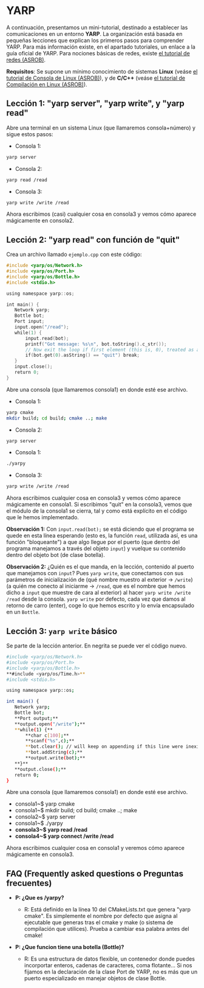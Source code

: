 # YARP
A continuación, presentamos un mini-tutorial, destinado a establecer las comunicaciones en un entorno **YARP**.
La organización está basada en pequeñas lecciones que explican los primeros pasos para comprender YARP.
Para más información existe, en el apartado tutoriales, un enlace a la guía oficial de YARP.
Para nociones básicas de redes, existe [el tutorial de redes (ASROB)](Tutorial_de_Redes "wikilink").

**Requisitos**: Se supone un mínimo conocimiento de sistemas **Linux** (veáse [el tutorial de Consola de Linux (ASROB)](Consola_de_Linux "wikilink")), y de **C/C++** (veáse [el tutorial de Compilación en Linux (ASROB)](Compilación_en_Linux "wikilink")).

## Lección 1: "yarp server", "yarp write", y "yarp read"

Abre una terminal en un sistema Linux (que llamaremos consola+número) y sigue estos pasos:

- Consola 1:
```bash
yarp server
```

- Consola 2:
```bash
yarp read /read
```

- Consola 3:
```bash
yarp write /write /read
```
Ahora escribimos (casi) cualquier cosa en consola3 y vemos cómo aparece mágicamente en consola2.

## Lección 2: "yarp read" con función de "quit"

Crea un archivo llamado `ejemplo.cpp` con este código:

```cpp
#include <yarp/os/Network.h>
#include <yarp/os/Port.h>
#include <yarp/os/Bottle.h>
#include <stdio.h>

using namespace yarp::os;

int main() {
   Network yarp;
   Bottle bot;
   Port input;
   input.open("/read");
   while(1) {
       input.read(bot);
       printf("Got message: %s\n", bot.toString().c_str());
       // Now exit the loop if first element (this is, 0), treated as a string, equals "quit":
       if(bot.get(0).asString() == "quit") break;
   }
   input.close();
   return 0;
}
```

Abre una consola (que llamaremos consola1) en donde esté ese archivo.

- Consola 1:
```bash
yarp cmake
mkdir build; cd build; cmake ..; make
```

- Consola 2:
```bash
yarp server
```

- Consola 1:
```bash
./yarpy
```

- Consola 3:
```bash
yarp write /write /read
```

Ahora escribimos cualquier cosa en consola3 y vemos cómo aparece mágicamente en consola1.
Si escribimos "quit" en la consola3, vemos que el módulo de la consola1 se cierra, tal y como está explícito en el código que le hemos implementado.

**Observación 1:** Con `input.read(bot);` se está diciendo que el programa se quede en esta línea esperando (esto es, la función `read`, utilizada así, es una función "bloqueante") a que algo llegue por el puerto (que dentro del programa manejamos a través del objeto `input`) y vuelque su contenido dentro del objeto bot (de clase botella).

**Observación 2:** ¿Quién es el que manda, en la lección, contenido al puerto que manejamos con `input`?
Pues `yarp write`, que conectamos con sus parámetros de inicialización de (qué nombre muestro al exterior -\> `/write`) (a quién me conecto al iniciarme -\> `/read`, que es el nombre que hemos dicho a `input` que muestre de cara al exterior) al hacer `yarp write /write /read` desde la consola. `yarp write` por defecto, cada vez que damos al retorno de carro (enter), coge lo que hemos escrito y lo envía encapsulado en un `Bottle`.

## Lección 3: `yarp write` básico

Se parte de la lección anterior. En negrita se puede ver el código nuevo.

```bash
#include <yarp/os/Network.h>
#include <yarp/os/Port.h>
#include <yarp/os/Bottle.h>
**#include <yarp/os/Time.h>**
#include <stdio.h>

using namespace yarp::os;

int main() {
   Network yarp;
   Bottle bot;
   **Port output;**
   **output.open("/write");**
   **while(1) {**
       **char c[100];**
       **scanf("%s",c);**
       **bot.clear(); // will keep on appending if this line were inexistent**
       **bot.addString(c);**
       **output.write(bot);**
   **}**
   **output.close();**
   return 0;
}
```

Abre una consola (que llamaremos consola1) en donde esté ese archivo.

  - consola1~$ yarp cmake
  - consola1~$ mkdir build; cd build; cmake ..; make
  - consola2~$ yarp server
  - consola1~$ ./yarpy
  - **consola3~$ yarp read /read**
  - **consola4~$ yarp connect /write /read**

Ahora escribimos cualquier cosa en consola1 y veremos cómo aparece
mágicamente en consola3.

## FAQ (Frequently asked questions o Preguntas frecuentes)

- **P: ¿Que es /yarpy?**
   - R: Está definido en la línea 10 del CMakeLists.txt que genera
        "yarp cmake". Es simplemente el nombre por defecto que asigna al
        ejecutable que generas tras el cmake y make (o sistema de
        compilación que utilices). Prueba a cambiar esa palabra antes
        del cmake\!

- **P: ¿Que funcion tiene una botella (Bottle)?**
    - R: Es una estructura de datos flexible, un contenedor donde
        puedes incorportar enteros, cadenas de caracteres, coma
        flotante... Si nos fijamos en la declaración de la clase Port de
        YARP, no es más que un puerto especializado en manejar objetos
        de clase Bottle.
